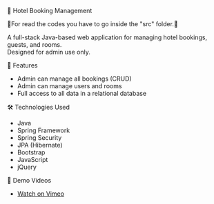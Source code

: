 🏨 Hotel Booking Management

 🔴For read the codes you have to go inside the "src" folder.🔴



A full-stack Java-based web application for managing hotel bookings, guests, and rooms.  
Designed for admin use only.

📌 Features

- Admin can manage all bookings (CRUD)
- Admin can manage users and rooms
- Full access to all data in a relational database

🛠️ Technologies Used

- Java
- Spring Framework
- Spring Security
- JPA (Hibernate)
- Bootstrap
- JavaScript
- jQuery

🎥 Demo Videos

-
  [Watch on Vimeo](https://vimeo.com/1076051601)


  


